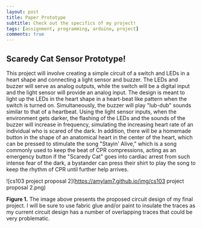 ```yaml
---
layout: post
title: Paper Prototype
subtitle: Check out the specifics of my project!
tags: [assignment, programming, arduino, project]
comments: true
---
```


## **Scaredy Cat Sensor Prototype!**
This project will involve creating a simple circuit of a switch and LEDs in a heart shape and connecting a light sensor and buzzer. The LEDs and buzzer will serve as analog outputs, while the switch will be a digital input and the light sensor will provide an analog input. The design is meant to light up the LEDs in the heart shape in a heart-beat like pattern when the switch is turned on. Simultaneously, the buzzer will play "lub-dub" sounds similar to that of a heartbeat. Using the light sensor inputs, when the environment gets darker, the flashing of the LEDs and the sounds of the buzzer will increase in frequency, simulating the increasing heart rate of an individual who is scared of the dark. In addition, there will be a homemade button in the shape of an anatomical heart in the center of the heart, which can be pressed to stimulate the song "Stayin' Alive," which is a song commonly used to keep the beat of CPR compressions, acting as an emergency button if the "Scaredy Cat" goes into cardiac arrest from such intense fear of the dark, a bystander can press their shirt to play the song to keep the rhythm of CPR until further help arrives.

![cs103 project proposal 2](https://amylam7.github.io/img/cs103 project proposal 2.png)

**Figure 1.** The image above presents the proposed circuit design of my final project. I will be sure to use fabric glue and/or paint to insulate the traces as my current circuit design has a number of overlapping traces that could be very problematic.
